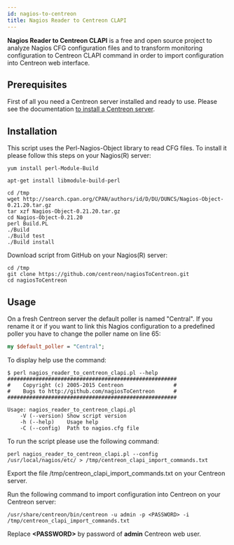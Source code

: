 ```yaml
---
id: nagios-to-centreon
title: Nagios Reader to Centreon CLAPI
---
```


**Nagios Reader to Centreon CLAPI** is a free and open source project to analyze
Nagios CFG configuration files and to transform monitoring configuration to
Centreon CLAPI command in order to import configuration into Centreon web
interface.

## Prerequisites

First of all you need a Centreon server installed and ready to use. Please see
the documentation [to install a Centreon server](../installation/centreon-from-iso.html).

## Installation

This script uses the Perl-Nagios-Object library to read CFG files. To install it
please follow this steps on your Nagios(R) server:

<!--DOCUSAURUS_CODE_TABS-->
<!--CentOS-->
```shell
yum install perl-Module-Build
```
<!--Debian-->
```shell
apt-get install libmodule-build-perl
```
<!--END_DOCUSAURUS_CODE_TABS-->

```shell
cd /tmp
wget http://search.cpan.org/CPAN/authors/id/D/DU/DUNCS/Nagios-Object-0.21.20.tar.gz
tar xzf Nagios-Object-0.21.20.tar.gz
cd Nagios-Object-0.21.20
perl Build.PL
./Build
./Build test
./Build install
```

Download script from GitHub on your Nagios(R) server:

```shell
cd /tmp
git clone https://github.com/centreon/nagiosToCentreon.git
cd nagiosToCentreon
```

## Usage

On a fresh Centreon server the default poller is named "Central". If you rename
it or if you want to link this Nagios configuration to a predefined poller you
have to change the poller name on line 65:

```perl
my $default_poller = "Central";
```

To display help use the command:

```shell
$ perl nagios_reader_to_centreon_clapi.pl --help
######################################################
#    Copyright (c) 2005-2015 Centreon                #
#    Bugs to http://github.com/nagiosToCentreon      #
######################################################

Usage: nagios_reader_to_centreon_clapi.pl
    -V (--version) Show script version
    -h (--help)    Usage help
    -C (--config)  Path to nagios.cfg file
```

To run the script please use the following command:

```shell
perl nagios_reader_to_centreon_clapi.pl --config /usr/local/nagios/etc/ > /tmp/centreon_clapi_import_commands.txt
```

Export the file /tmp/centreon\_clapi\_import\_commands.txt on your Centreon
server.

Run the following command to import configuration into Centreon on your Centreon
server:

```shell
/usr/share/centreon/bin/centreon -u admin -p <PASSWORD> -i /tmp/centreon_clapi_import_commands.txt
```

Replace **\<PASSWORD\>** by password of **admin** Centreon web user.
